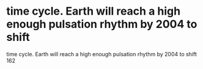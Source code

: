 # time cycle. Earth will reach a high enough pulsation rhythm by 2004 to shift

time cycle. Earth will reach a high enough pulsation rhythm by 2004 to shift
162